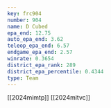 ```yaml
---
key: frc904
number: 904
name: D Cubed
epa_end: 12.75
auto_epa_end: 3.62
teleop_epa_end: 6.57
endgame_epa_end: 2.57
winrate: 0.3654
district_epa_rank: 289
district_epa_percentile: 0.4344
type: Team
---
```

[[2024mimtp]]
[[2024mitvc]]
